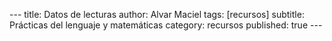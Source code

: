 --- title: Datos de lecturas author: Alvar Maciel tags: [recursos] subtitle: Prácticas del lenguaje y matemáticas category: recursos published: true --- ​
